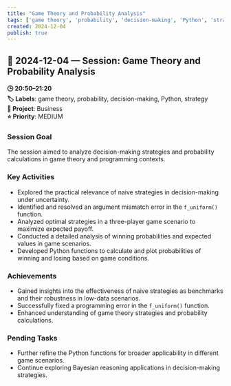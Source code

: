 ```yaml
---
title: "Game Theory and Probability Analysis"
tags: ['game theory', 'probability', 'decision-making', 'Python', 'strategy']
created: 2024-12-04
publish: true
---
```


## 📅 2024-12-04 — Session: Game Theory and Probability Analysis

**🕒 20:50–21:20**  
**🏷️ Labels**: game theory, probability, decision-making, Python, strategy  
**📂 Project**: Business  
**⭐ Priority**: MEDIUM  


### Session Goal
The session aimed to analyze decision-making strategies and probability calculations in game theory and programming contexts.

### Key Activities
- Explored the practical relevance of naive strategies in decision-making under uncertainty.
- Identified and resolved an argument mismatch error in the `f_uniform()` function.
- Analyzed optimal strategies in a three-player game scenario to maximize expected payoff.
- Conducted a detailed analysis of winning probabilities and expected values in game scenarios.
- Developed Python functions to calculate and plot probabilities of winning and losing based on game conditions.

### Achievements
- Gained insights into the effectiveness of naive strategies as benchmarks and their robustness in low-data scenarios.
- Successfully fixed a programming error in the `f_uniform()` function.
- Enhanced understanding of game theory strategies and probability calculations.

### Pending Tasks
- Further refine the Python functions for broader applicability in different game scenarios.
- Continue exploring Bayesian reasoning applications in decision-making strategies.

